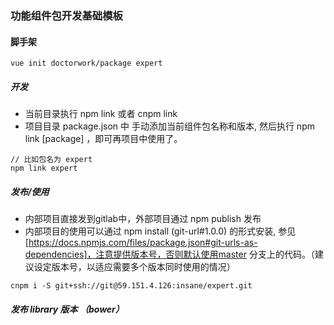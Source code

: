 ### 功能组件包开发基础模板

#### 脚手架

```
vue init doctorwork/package expert
```

##### 开发

- 当前目录执行 npm link 或者 cnpm link
- 项目目录 package.json 中 手动添加当前组件包名称和版本, 然后执行 npm link [package] ，即可再项目中使用了。

```
// 比如包名为 expert
npm link expert
```

##### 发布/使用

- 内部项目直接发到gitlab中，外部项目通过 npm publish 发布
- 内部项目的使用可以通过 npm install (git-url#1.0.0) 的形式安装, 参见 [https://docs.npmjs.com/files/package.json#git-urls-as-dependencies]，注意提供版本号，否则默认使用master 分支上的代码。（建议设定版本号，以适应需要多个版本同时使用的情况）

```
cnpm i -S git+ssh://git@59.151.4.126:insane/expert.git
```

##### 发布 library 版本 （bower）

